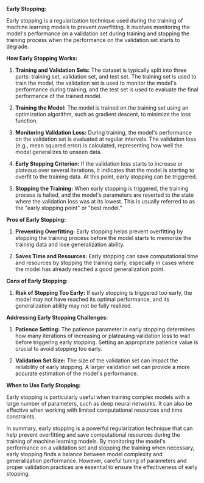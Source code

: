 
**Early Stopping:**

Early stopping is a regularization technique used during the training of machine learning models to prevent overfitting. It involves monitoring the model's performance on a validation set during training and stopping the training process when the performance on the validation set starts to degrade.

**How Early Stopping Works:**

1. **Training and Validation Sets:** The dataset is typically split into three parts: training set, validation set, and test set. The training set is used to train the model, the validation set is used to monitor the model's performance during training, and the test set is used to evaluate the final performance of the trained model.

2. **Training the Model:** The model is trained on the training set using an optimization algorithm, such as gradient descent, to minimize the loss function.

3. **Monitoring Validation Loss:** During training, the model's performance on the validation set is evaluated at regular intervals. The validation loss (e.g., mean squared error) is calculated, representing how well the model generalizes to unseen data.

4. **Early Stopping Criterion:** If the validation loss starts to increase or plateaus over several iterations, it indicates that the model is starting to overfit to the training data. At this point, early stopping can be triggered.

5. **Stopping the Training:** When early stopping is triggered, the training process is halted, and the model's parameters are reverted to the state where the validation loss was at its lowest. This is usually referred to as the "early stopping point" or "best model."

**Pros of Early Stopping:**

1. **Preventing Overfitting:** Early stopping helps prevent overfitting by stopping the training process before the model starts to memorize the training data and lose generalization ability.

2. **Saves Time and Resources:** Early stopping can save computational time and resources by stopping the training early, especially in cases where the model has already reached a good generalization point.

**Cons of Early Stopping:**

1. **Risk of Stopping Too Early:** If early stopping is triggered too early, the model may not have reached its optimal performance, and its generalization ability may not be fully realized.

**Addressing Early Stopping Challenges:**

1. **Patience Setting:** The patience parameter in early stopping determines how many iterations of increasing or plateauing validation loss to wait before triggering early stopping. Setting an appropriate patience value is crucial to avoid stopping too early.

2. **Validation Set Size:** The size of the validation set can impact the reliability of early stopping. A larger validation set can provide a more accurate estimation of the model's performance.

**When to Use Early Stopping:**

Early stopping is particularly useful when training complex models with a large number of parameters, such as deep neural networks. It can also be effective when working with limited computational resources and time constraints.

In summary, early stopping is a powerful regularization technique that can help prevent overfitting and save computational resources during the training of machine learning models. By monitoring the model's performance on a validation set and stopping the training when necessary, early stopping finds a balance between model complexity and generalization performance. However, careful tuning of parameters and proper validation practices are essential to ensure the effectiveness of early stopping.